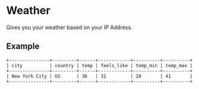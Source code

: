 # Weather

Gives you your weather based on your IP Address.

## Example

```
+---------------+---------+------+------------+----------+----------+
| city          | country | temp | feels_like | temp_min | temp_max |
+---------------+---------+------+------------+----------+----------+
| New York City | US      | 36   | 31         | 28       | 41       |
+---------------+---------+------+------------+----------+----------+
```


